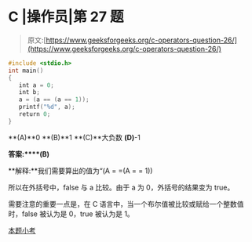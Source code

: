 # C |操作员|第 27 题

> 原文:[https://www.geeksforgeeks.org/c-operators-question-26/](https://www.geeksforgeeks.org/c-operators-question-26/)

```cpp
#include <stdio.h>
int main()
{
   int a = 0;
   int b;
   a = (a == (a == 1));
   printf("%d", a);
   return 0;
}
```

**(A)**0
**(B)**1
**(C)**大负数
**(D)**-1

**答案:****(B)**

**解释:**我们需要算出的值为“(A = =(A = = 1))

所以在外括号中，false 与 a 比较。由于 a 为 0，外括号的结果变为 true。

需要注意的重要一点是，在 C 语言中，当一个布尔值被比较或赋给一个整数值时，false 被认为是 0，true 被认为是 1。

[本题小考](https://www.geeksforgeeks.org/c-language-2-gq/operators-gq/)
